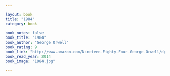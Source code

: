 ```yaml
---

layout: book
title: "1984"
category: book

book_notes: false
book_title: "1984"
book_author: "George Orwell"
book_rating: 9
book_link: "http://www.amazon.com/Nineteen-Eighty-Four-George-Orwell/dp/0679417397/"
book_read_year: 2014
book_image: "1984.jpg"

---
```


